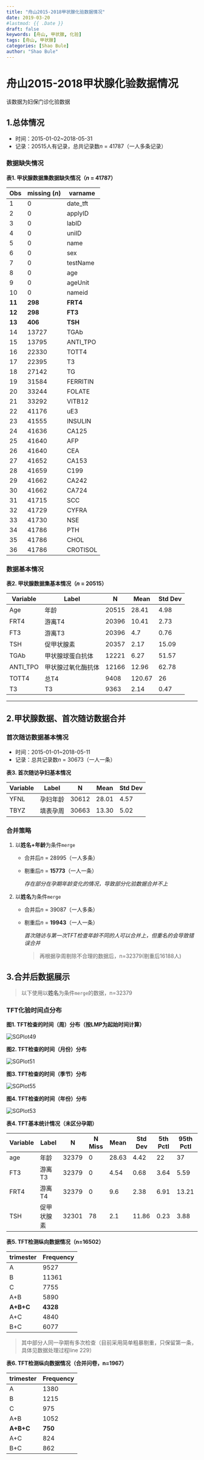 ```yaml
---
title: "舟山2015-2018甲状腺化验数据情况"
date: 2019-03-20
#lastmod: {{ .Date }}
draft: false
keywords: [舟山, 甲状腺, 化验]
tags: [舟山, 甲状腺]
categories: [Shao Bule]
author: "Shao Bule"
---
```


# 舟山2015-2018甲状腺化验数据情况

该数据为妇保门诊化验数据

## 1.总体情况

- 时间：2015-01-02~2018-05-31
- 记录：20515人有记录，总共记录数*n* = 41787（一人多条记录）

### 数据缺失情况

**表1. 甲状腺数据集数据缺失情况（*n* = 41787）**

| Obs    | missing (*n*) | varname      |
| ------ | ------------- | ------------ |
| 1      | 0             | date_tft     |
| 2      | 0             | applyID      |
| 3      | 0             | labID        |
| 4      | 0             | uniID        |
| 5      | 0             | name         |
| 6      | 0             | sex          |
| 7      | 0             | testName     |
| 8      | 0             | age          |
| 9      | 0             | ageUnit      |
| 10     | 0             | nameid       |
| **11** | **298**   | **FRT4** |
| **12** | **298**   | **FT3**  |
| **13** | **406**   | **TSH**  |
| 14     | 13727         | TGAb         |
| 15     | 13795         | ANTI_TPO     |
| 16     | 22330         | TOTT4        |
| 17     | 22395         | T3           |
| 18     | 27142         | TG           |
| 19     | 31584         | FERRITIN     |
| 20     | 33244         | FOLATE       |
| 21     | 33292         | VITB12       |
| 22     | 41176         | uE3          |
| 23     | 41555         | INSULIN      |
| 24     | 41636         | CA125        |
| 25     | 41640         | AFP          |
| 26     | 41640         | CEA          |
| 27     | 41652         | CA153        |
| 28     | 41659         | C199         |
| 29     | 41662         | CA242        |
| 30     | 41662         | CA724        |
| 31     | 41715         | SCC          |
| 32     | 41729         | CYFRA        |
| 33     | 41730         | NSE          |
| 34     | 41786         | PTH          |
| 35     | 41786         | CHOL         |
| 36     | 41786         | CROTISOL     |

### 数据基本情况

**表2. 甲状腺数据集基本情况（*n* = 20515）**

| Variable | Label              | N     | Mean   | Std Dev |
| -------- | ------------------ | ----- | ------ | ------- |
| Age      | 年龄               | 20515 | 28.41  | 4.98    |
| FRT4     | 游离T4             | 20396 | 10.41  | 2.73    |
| FT3      | 游离T3             | 20396 | 4.7    | 0.76    |
| TSH      | 促甲状腺素         | 20357 | 2.17   | 15.09   |
| TGAb     | 甲状腺球蛋白抗体   | 12221 | 6.27   | 51.57   |
| ANTI_TPO | 甲状腺过氧化酶抗体 | 12166 | 12.96  | 62.78   |
| TOTT4    | 总T4               | 9408  | 120.67 | 26      |
| T3       | T3                 | 9363  | 2.14   | 0.47    |

---

## 2.甲状腺数据、首次随访数据合并

### 首次随访数据基本情况

- 时间：2015-01-01~2018-05-11
- 记录：总共记录数*n* = 30673（一人一条）

**表3. 首次随访孕妇基本情况**

| Variable | Label    | N     | Mean  | Std Dev |
| -------- | -------- | ----- | ----- | ------- |
| YFNL     | 孕妇年龄 | 30612 | 28.01 | 4.57    |
| TBYZ     | 填表孕周 | 30663 | 13.30 | 5.02    |

### 合并策略

1. 以**姓名+年龄**为条件`merge`

   - 合并后*n* = 28995（一人多条）

   - 剔重后*n* = **15773**（一人一条）

     *存在部分在孕期年龄变化的情况，导致部分化验数据合并不上*

2. 以**姓名**为条件`merge`

   - 合并后*n* = 39087（一人多条）

   - 剔重后*n* = **19943**（一人一条）

     *首次随访与第一次TFT检查年龄不同的人可以合并上，但重名的会导致错误合并*

     > 再根据孕周剔除不合理的数据后，n=32379(剔重后16188人)


## 3.合并后数据展示

> 以下使用以**姓名**为条件`merge`的数据，n=32379

### TFT化验时间点分布

**图1. TFT检查的时间（周）分布（按LMP为起始时间计算）**

![SGPlot49](https://raw.githubusercontent.com/Takdrift/pic-repo/master/SGPlot49.png)

**图2. TFT检查的时间（月份）分布**

![SGPlot51](https://raw.githubusercontent.com/Takdrift/pic-repo/master/SGPlot51-1553153082620.png)

**图3. TFT检查的时间（季节）分布**

![SGPlot55](https://raw.githubusercontent.com/Takdrift/pic-repo/master/SGPlot55-1553153089155.png)

**图4. TFT检查的时间（年份）分布**

![SGPlot53](https://raw.githubusercontent.com/Takdrift/pic-repo/master/SGPlot53-1553153097211.png)

**表4. TFT基本统计情况（未区分孕期）**

| Variable | Label      | N     | N Miss | Mean  | Std Dev | 5th Pctl | 95th Pctl |
| -------- | ---------- | ----- | ------ | ----- | ------- | -------- | --------- |
| age      | 年龄       | 32379 | 0      | 28.63 | 4.42    | 22       | 37        |
| FT3      | 游离T3     | 32379 | 0      | 4.54  | 0.68    | 3.64     | 5.59      |
| FRT4     | 游离T4     | 32379 | 0      | 9.6   | 2.38    | 6.91     | 13.21     |
| TSH      | 促甲状腺素 | 32301 | 78     | 2.1   | 11.86   | 0.23     | 3.88      |

**表5. TFT检测纵向数据情况（n=16502）**

| trimester | Frequency |
| --------- | --------- |
| A         | 9527      |
| B         | 11361     |
| C         | 7755      |
| A+B       | 5890      |
| **A+B+C** | **4328**  |
| A+C       | 4840      |
| B+C       | 6077      |

> 其中部分人同一孕期有多次检查（目前采用简单粗暴剔重，只保留第一条，具体见数据处理过程line 229）

**表6. TFT检测纵向数据情况（合并问卷，n=1967）**

| trimester | Frequency |
| --------- | --------- |
| A         | 1380      |
| B         | 1215      |
| C         | 975       |
| A+B       | 1052      |
| **A+B+C** | **750**   |
| A+C       | 824       |
| B+C       | 862       |


